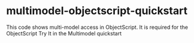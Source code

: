# multimodel-objectscript-quickstart
This code shows multi-model access in ObjectScript. It is required for the ObjectScript Try It in the Multimodel quickstart
